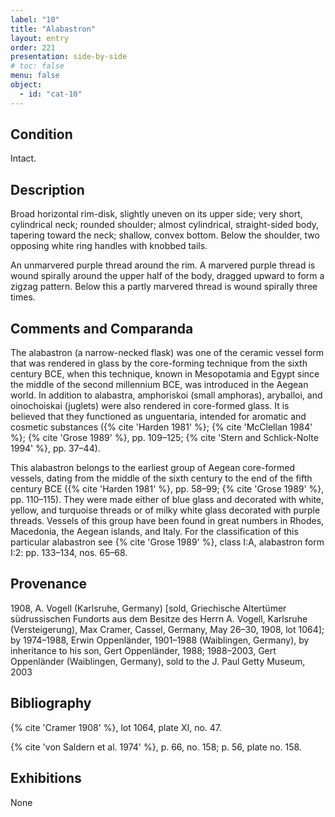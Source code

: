 ```yaml
---
label: "10"
title: "Alabastron"
layout: entry
order: 221
presentation: side-by-side
# toc: false
menu: false
object:
  - id: "cat-10"
---
```


## Condition

Intact.

## Description

Broad horizontal rim-disk, slightly uneven on its upper side; very short, cylindrical neck; rounded shoulder; almost cylindrical, straight-sided body, tapering toward the neck; shallow, convex bottom. Below the shoulder, two opposing white ring handles with knobbed tails.

An unmarvered purple thread around the rim. A marvered purple thread is wound spirally around the upper half of the body, dragged upward to form a zigzag pattern. Below this a partly marvered thread is wound spirally three times.

## Comments and Comparanda

The alabastron (a narrow-necked flask) was one of the ceramic vessel form that was rendered in glass by the core-forming technique from the sixth century BCE, when this technique, known in Mesopotamia and Egypt since the middle of the second millennium BCE, was introduced in the Aegean world. In addition to alabastra, amphoriskoi (small amphoras), aryballoi, and oinochoiskai (juglets) were also rendered in core-formed glass. It is believed that they functioned as unguentaria, intended for aromatic and cosmetic substances ({% cite 'Harden 1981' %}; {% cite 'McClellan 1984' %}; {% cite 'Grose 1989' %}, pp. 109–125; {% cite 'Stern and Schlick-Nolte 1994' %}, pp. 37–44).

This alabastron belongs to the earliest group of Aegean core-formed vessels, dating from the middle of the sixth century to the end of the fifth century BCE ({% cite 'Harden 1981' %}, pp. 58–99; {% cite 'Grose 1989' %}, pp. 110–115). They were made either of blue glass and decorated with white, yellow, and turquoise threads or of milky white glass decorated with purple threads. Vessels of this group have been found in great numbers in Rhodes, Macedonia, the Aegean islands, and Italy. For the classification of this particular alabastron see {% cite 'Grose 1989' %}, class I:A, alabastron form I:2: pp. 133–134, nos. 65–68.

## Provenance

1908, A. Vogell (Karlsruhe, Germany) [sold, Griechische Altertümer südrussischen Fundorts aus dem Besitze des Herrn A. Vogell, Karlsruhe (Versteigerung), Max Cramer, Cassel, Germany, May 26–30, 1908, lot 1064]; by 1974–1988, Erwin Oppenländer, 1901–1988 (Waiblingen, Germany), by inheritance to his son, Gert Oppenländer, 1988; 1988–2003, Gert Oppenländer (Waiblingen, Germany), sold to the J. Paul Getty Museum, 2003

## Bibliography

{% cite 'Cramer 1908' %}, lot 1064, plate XI, no. 47.

{% cite 'von Saldern et al. 1974' %}, p. 66, no. 158; p. 56, plate no. 158.

## Exhibitions

None